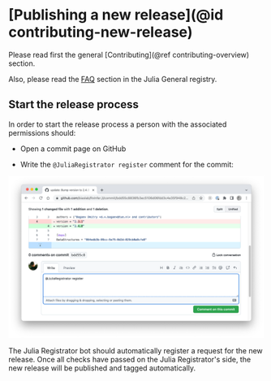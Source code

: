 # [Publishing a new release](@id contributing-new-release)

Please read first the general [Contributing](@ref contributing-overview) section.

Also, please read the [FAQ](https://github.com/JuliaRegistries/General#faq) section in the Julia General registry.

## Start the release process

In order to start the release process a person with the associated permissions should:

- Open a commit page on GitHub

- Write the `@JuliaRegistrator register` comment for the commit:

![Release comment](../assets/img/release_comment.png)

The Julia Registrator bot should automatically register a request for the new release. Once all checks have passed on the Julia Registrator's side, the new release will be published and tagged automatically.

